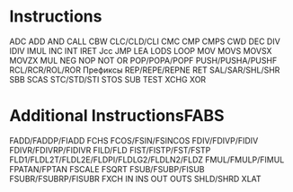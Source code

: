 # Instructions
ADC
ADD
AND
CALL
CBW
CLC/CLD/CLI
CMC
CMP
CMPS
CWD
DEC
DIV
IDIV
IMUL
INC
INT
IRET
Jcc
JMP
LEA
LODS
LOOP
MOV
MOVS
MOVSX
MOVZX
MUL
NEG
NOP
NOT
OR
POP/POPA/POPF
PUSH/PUSHA/PUSHF
RCL/RCR/ROL/ROR
Префиксы REP/REPE/REPNE
RET
SAL/SAR/SHL/SHR
SBB
SCAS
STC/STD/STI
STOS
SUB
TEST
XCHG
XOR

# Additional InstructionsFABS
FADD/FADDP/FIADD
FCHS
FCOS/FSIN/FSINCOS
FDIV/FDIVP/FIDIV
FDIVR/FDIVRP/FIDIVR
FILD/FLD
FIST/FISTP/FST/FSTP
FLD1/FLDL2T/FLDL2E/FLDPI/FLDLG2/FLDLN2/FLDZ
FMUL/FMULP/FIMUL
FPATAN/FPTAN
FSCALE
FSQRT
FSUB/FSUBP/FISUB
FSUBR/FSUBRP/FISUBR
FXCH
IN
INS
OUT
OUTS
SHLD/SHRD
XLAT
